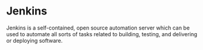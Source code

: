 # Jenkins
Jenkins is a self-contained, open source automation server which can be used to automate all sorts of tasks related to building, testing, and delivering or deploying software.
